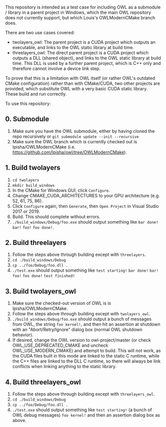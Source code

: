 This repository is intended as a test case for including OWL as a submodule / library in a parent project in Windows, which the main OWL repository does not currently support, but which Louis's OWLModernCMake branch does.

There are two use cases covered:
- twolayers_owl: The parent project is a CUDA project which outputs an executable, and links to the OWL static library at build time.
- threelayers_owl: The direct parent project is a CUDA project which outputs a DLL (shared object), and links to the OWL static library at build time. This DLL is used by a further parent project, which is C++ only and therefore cannot involve a device link step.

To prove that this is a limitation with OWL itself (or rather OWL's outdated CMake configuration) rather than with CMake/CUDA, two other projects are provided, which substitute OWL with a very basic CUDA static library. These build and run correctly.

To use this repository:

## 0. Submodule

1. Make sure you have the OWL submodule, either by having cloned the repo recursively or `git submodule update --init --recursive`
2. Make sure the OWL branch which is currently checked out is lpisha/OWLModernCMake (i.e. https://github.com/lpisha/owl/tree/OWLModernCMake).

## 1. Build twolayers

1. `cd twolayers`
2. `mkdir build_windows`
3. In the CMake for Windows GUI, click `Configure`.
4. Change CMAKE_CUDA_ARCHITECTURES to your GPU architecture (e.g. 52, 61, 75, 86).
5. Click `Configure` again, then `Generate`, then `Open Project` in Visual Studio 2017 or 2019.
6. Build. This should complete without errors.
7. `./build_windows/Debug/foo.exe` should output something like `bar done!` `bar!` `foo!` `foo done!`.

## 2. Build threelayers

1. Follow the steps above through building except with `threelayers`.
2. `cd ./build_windows/Debug`
3. `cp ../foo/Debug/foo.dll .`
4. `./test.exe` should output something like `test starting!` `bar done!` `bar!` `foo!` `foo done!` `test finished!`

## 3. Build twolayers_owl

1. Make sure the checked-out version of OWL is is lpisha/OWLModernCMake.
2. Follow the steps above through building except with `twolayers_owl`.
3. `./build_windows/Debug/foo.exe` should output a bunch of messages from OWL, the string `foo kernel!`, and then hit an assertion at shutdown with an "Abort/Retry/Ignore" dialog box (normal OWL shutdown behavior).
4. If desired, change the OWL version to owl-project/master (or check OWL_USE_DEPRECATED_CMAKE and uncheck OWL_USE_MODERN_CMAKE) and attempt to build. This will not work, as the CUDA files built in this mode are linked to the static C runtime, while the C++ files are linked to the DLL C runtime, so there will always be link conflicts when linking anything to the static library.

## 4. Build threelayers_owl

1. Follow the steps above through building except with `threelayers_owl`.
2. `cd ./build_windows/Debug`
3. `cp ../foo/Debug/foo.dll .`
4. `./test.exe` should output something like `test starting!` (a bunch of OWL debug messages) `foo kernel!` and then an assertion dialog box as above.

